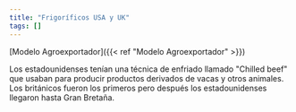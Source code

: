 ```yaml
---
title: "Frigoríficos USA y UK"
tags: []
---
```

[Modelo Agroexportador]({{< ref "Modelo Agroexportador" >}})

Los estadounidenses tenían una técnica de enfriado llamado "Chilled beef" que usaban para producir productos derivados de vacas y otros animales. 
Los británicos fueron los primeros pero después los estadounidenses llegaron hasta Gran Bretaña.